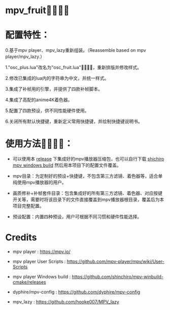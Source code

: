 # mpv_fruit🍉🍌🍓🍎

# 配置特性：

0.基于mpv player、mpv_lazy重新组装。（Reassemble based on mpv player/mpv_lazy.）

1."osc_plus.lua"改名为"osc_fruit.lua"🍉🍌🍓🍎，重新排版并修改样式。

2.修改已集成的lua内的字符串为中文，并统一样式。

3.集成了补帧用的引擎，并提供了四款补帧脚本。

4.集成了高配的anime4K着色器。

5.配置了四款预设，供不同性能硬件使用。

6.关闭所有默认快捷键，重新定义常用快捷键，并绘制快捷键说明书。

# 使用方法🍉🍌🍓🍎：

* 可以使用本 [release](https://github.com/redomCL/mpv_fruit/releases) 下集成好的mpv播放器压缩包，也可以自行下载 [shichiro mpv windows build](https://github.com/shinchiro/mpv-winbuild-cmake/releases) 然后用本项目下的配置文件覆盖。

* mpv目录：为定制好的预设+快捷键，不包含第三方滤镜、着色器等，适合单纯使用mpv播放器的用户。
  
* 画质修补+补帧套件目录：包含集成好的所有第三方滤镜、着色器、对应按键开关等，需要时将该目录下的文件直接覆盖到mpv播放器根目录，覆盖后为本项目完整配置。

* 预设配置：内置四种预设，用户可根据不同习惯和硬件性能选择。

# Credits

* mpv player : https://mpv.io/

* mpv player User Scripts : https://github.com/mpv-player/mpv/wiki/User-Scripts

* mpv player Windows build : https://github.com/shinchiro/mpv-winbuild-cmake/releases

* dyphire/mpv-config : https://github.com/dyphire/mpv-config

* mpv_lazy : https://github.com/hooke007/MPV_lazy
